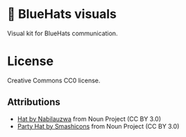 # 🧢 BlueHats visuals

Visual kit for BlueHats communication.

# License

Creative Commons CC0 license.

## Attributions

- [Hat by Nabilauzwa](https://thenounproject.com/icon/hat-1745047/) from Noun Project (CC BY 3.0)
- [Party Hat by Smashicons](https://thenounproject.com/icon/party-hat-1095561/) from Noun Project (CC BY 3.0)

